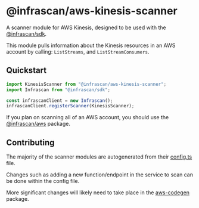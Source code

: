 # @infrascan/aws-kinesis-scanner

A scanner module for AWS Kinesis, designed to be used with the [@infrascan/sdk](../../packages/sdk).

This module pulls information about the Kinesis resources in an AWS account by calling: `ListStreams`, and `ListStreamConsumers`.

## Quickstart

```javascript
import KinesisScanner from "@infrascan/aws-kinesis-scanner";
import Infrascan from "@infrascan/sdk";

const infrascanClient = new Infrascan();
infrascanClient.registerScanner(KinesisScanner);
```

If you plan on scanning all of an AWS account, you should use the [@infrascan/aws](../../packages/aws) package.

## Contributing

The majority of the scanner modules are autogenerated from their [config.ts](./config.ts) file. 

Changes such as adding a new function/endpoint in the service to scan can be done within the config file. 

More significant changes will likely need to take place in the [aws-codegen](../codegen) package.